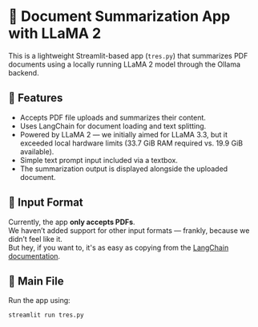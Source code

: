 # 🧠 Document Summarization App with LLaMA 2

This is a lightweight Streamlit-based app (`tres.py`) that summarizes PDF documents using a locally running LLaMA 2 model through the Ollama backend.

## 🚀 Features
- Accepts PDF file uploads and summarizes their content.
- Uses LangChain for document loading and text splitting.
- Powered by LLaMA 2 — we initially aimed for LLaMA 3.3, but it exceeded local hardware limits (33.7 GiB RAM required vs. 19.9 GiB available).
- Simple text prompt input included via a textbox.
- The summarization output is displayed alongside the uploaded document.

## 📄 Input Format
Currently, the app **only accepts PDFs**.  
We haven’t added support for other input formats — frankly, because we didn’t feel like it.  
But hey, if you want to, it's as easy as copying from the [LangChain documentation](https://docs.langchain.com/).

## 📂 Main File
Run the app using:

```bash
streamlit run tres.py
